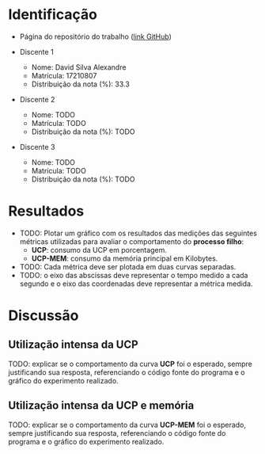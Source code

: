 # Identificação

* Página do repositório do trabalho ([link GitHub](TODO)) 

* Discente 1
	* Nome: David Silva Alexandre
	* Matrícula: 17210807 
	* Distribuição da nota (%): 33.3
* Discente 2
	* Nome: TODO
	* Matrícula: TODO
	* Distribuição da nota (%): TODO
* Discente 3
	* Nome: TODO
	* Matrícula: TODO
	* Distribuição da nota (%): TODO		
	
# Resultados

* TODO: Plotar um gráfico com os resultados das medições das seguintes métricas utilizadas para avaliar o comportamento do **processo filho**:
	*  **UCP**: consumo da UCP em porcentagem.
	*  **UCP-MEM**: consumo da memória principal em Kilobytes.
* TODO: Cada métrica deve ser plotada em duas curvas separadas.
* TODO: o eixo das abscissas deve representar o tempo medido a cada segundo e o eixo das coordenadas deve representar a métrica medida.


# Discussão

## Utilização intensa da UCP

TODO: explicar se o comportamento da curva **UCP** foi o esperado, sempre justificando sua resposta, referenciando o código fonte do programa e o gráfico do experimento realizado.

## Utilização intensa da UCP e memória

TODO: explicar se o comportamento da curva **UCP-MEM** foi o esperado, sempre justificando sua resposta, referenciando o código fonte do programa e o gráfico do experimento realizado.
